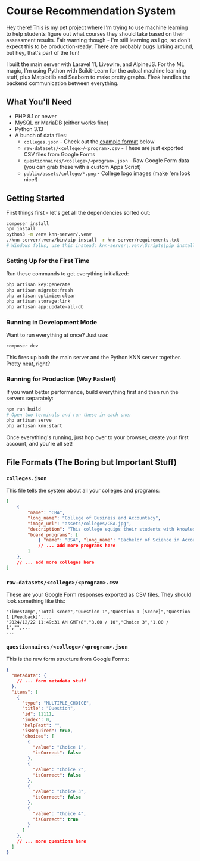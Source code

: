 # Course Recommendation System

Hey there! This is my pet project where I'm trying to use machine learning to help students figure out what courses they should take based on their assessment results. Fair warning though - I'm still learning as I go, so don't expect this to be production-ready. There are probably bugs lurking around, but hey, that's part of the fun!

I built the main server with Laravel 11, Livewire, and AlpineJS. For the ML magic, I'm using Python with Scikit-Learn for the actual machine learning stuff, plus Matplotlib and Seaborn to make pretty graphs. Flask handles the backend communication between everything.

## What You'll Need

- PHP 8.1 or newer
- MySQL or MariaDB (either works fine)
- Python 3.13
- A bunch of data files:
  - `colleges.json` - Check out the [example format](#collegesjson) below
  - `raw-datasets/<college>/<program>.csv` - These are just exported CSV files from Google Forms
  - `questionnaires/<college>/<program>.json` - Raw Google Form data (you can grab these with a custom Apps Script)
  - `public/assets/college/*.png` - College logo images (make 'em look nice!)

## Getting Started

First things first - let's get all the dependencies sorted out:

```sh
composer install
npm install
python3 -m venv knn-server/.venv
./knn-server/.venv/bin/pip install -r knn-server/requirements.txt 
# Windows folks, use this instead: knn-server\.venv\Scripts\pip install -r knn-server\requirements.txt 
```

### Setting Up for the First Time

Run these commands to get everything initialized:

```sh
php artisan key:generate
php artisan migrate:fresh
php artisan optimize:clear
php artisan storage:link
php artisan app:update-all-db
```

### Running in Development Mode

Want to run everything at once? Just use:

```sh
composer dev
```
This fires up both the main server and the Python KNN server together. Pretty neat, right?

### Running for Production (Way Faster!)

If you want better performance, build everything first and then run the servers separately:

```sh
npm run build
# Open two terminals and run these in each one:
php artisan serve
php artisan knn:start
```

Once everything's running, just hop over to your browser, create your first account, and you're all set!

## File Formats (The Boring but Important Stuff)

### `colleges.json`

This file tells the system about all your colleges and programs:

```json
[
    {
        "name": "CBA",
        "long_name": "College of Business and Accountacy",
        "image_url": "assets/colleges/CBA.jpg",
        "description": "This college equips their students with knowledge related to business management, finance, and entrepreneurship. It helps foster leadership and analytical skills of their students for success in the corporate world.",
        "board_programs": [
            { "name": "BSA", "long_name": "Bachelor of Science in Accountancy" },
            // ... add more programs here
        ]
    },
    // ... add more colleges here
]
```

### `raw-datasets/<college>/<program>.csv`

These are your Google Form responses exported as CSV files. They should look something like this:

```csv
"Timestamp","Total score","Question 1","Question 1 [Score]","Question 1 [Feedback]",...
"2024/12/22 11:49:31 AM GMT+8","8.00 / 10","Choice 3","1.00 / 1","",...
...
```

### `questionnaires/<college>/<program>.json`

This is the raw form structure from Google Forms:

```json
{
  "metadata": {
    // ... form metadata stuff
  },
  "items": [
    {
      "type": "MULTIPLE_CHOICE",
      "title": "Question",
      "id": 11111,
      "index": 0,
      "helpText": "",
      "isRequired": true,
      "choices": [
        {
          "value": "Choice 1",
          "isCorrect": false
        },
        {
          "value": "Choice 2",
          "isCorrect": false
        },
        {
          "value": "Choice 3",
          "isCorrect": false
        },
        {
          "value": "Choice 4",
          "isCorrect": true
        }
      ]
    },
    // ... more questions here
  ]
}
```